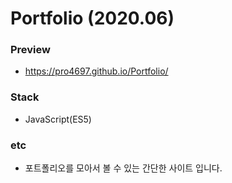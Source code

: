 # Portfolio (2020.06)

### Preview
-   https://pro4697.github.io/Portfolio/

### Stack
-   JavaScript(ES5)

### etc
-   포트폴리오를 모아서 볼 수 있는 간단한 사이트 입니다.
